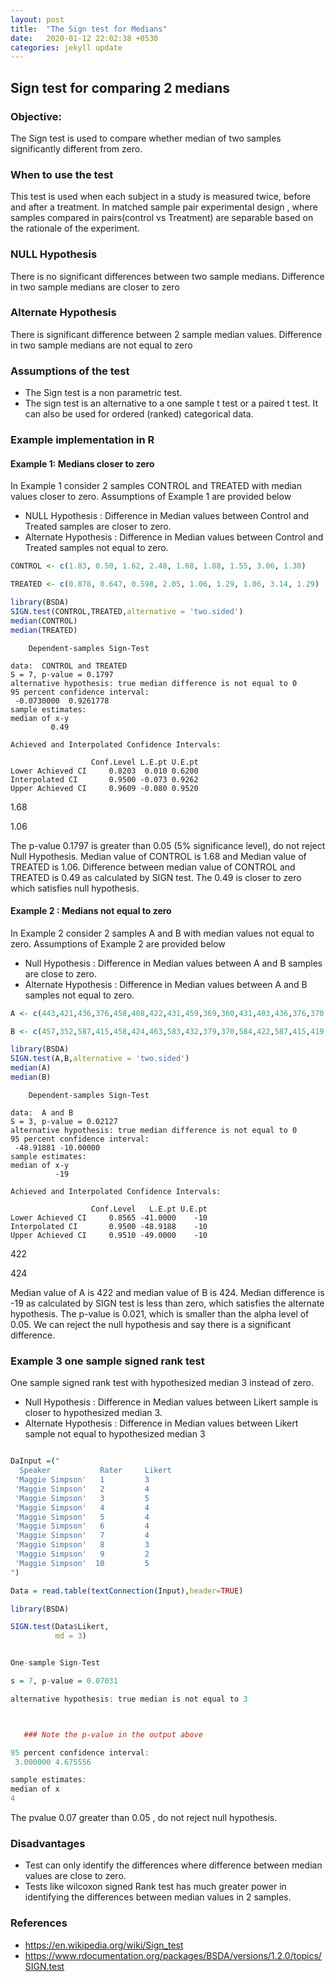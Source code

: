 ```yaml
---
layout: post
title:  "The Sign test for Medians"
date:   2020-01-12 22:02:38 +0530
categories: jekyll update
---
```


## Sign test for comparing 2 medians

### Objective:

The Sign test is used to compare whether median of two samples significantly different from zero.

### When to use the test

This test is used when each subject in a study is measured twice, before and after a treatment. 
In matched sample pair experimental design , where samples compared in pairs(control vs Treatment) are separable based on the rationale of the experiment.

### NULL Hypothesis
There is no significant differences between two sample medians. Difference in two sample medians are closer to zero

### Alternate Hypothesis
There is significant difference between 2 sample median values. Difference in two sample medians are not equal to zero

### Assumptions of the test
- The Sign test is a non parametric test. 
- The sign test is an alternative to a one sample t test or a paired t test. It can also be used for ordered (ranked) categorical data. 

### Example implementation in R

#### Example 1: Medians closer to zero

In Example 1 consider 2 samples CONTROL and TREATED with median values closer to zero. Assumptions of Example 1 are provided below

- NULL Hypothesis : Difference in Median values between Control and Treated samples are closer to zero.
- Alternate Hypothesis :  Difference in Median values between Control and Treated samples not equal to zero.


```R
CONTROL <- c(1.83, 0.50, 1.62, 2.48, 1.68, 1.88, 1.55, 3.06, 1.30)
```


```R
TREATED <- c(0.878, 0.647, 0.598, 2.05, 1.06, 1.29, 1.06, 3.14, 1.29)
```


```R
library(BSDA)
SIGN.test(CONTROL,TREATED,alternative = 'two.sided')
median(CONTROL)
median(TREATED)
```


    
    	Dependent-samples Sign-Test
    
    data:  CONTROL and TREATED
    S = 7, p-value = 0.1797
    alternative hypothesis: true median difference is not equal to 0
    95 percent confidence interval:
     -0.0730000  0.9261778
    sample estimates:
    median of x-y 
             0.49 
    
    Achieved and Interpolated Confidence Intervals: 
    
                      Conf.Level L.E.pt U.E.pt
    Lower Achieved CI     0.8203  0.010 0.6200
    Interpolated CI       0.9500 -0.073 0.9262
    Upper Achieved CI     0.9609 -0.080 0.9520




1.68



1.06


The p-value 0.1797 is greater than 0.05 (5% significance level), do not reject Null Hypothesis. Median value of CONTROL is 1.68 and Median value of TREATED is 1.06. Difference between median value of CONTROL and TREATED is 0.49 as calculated by SIGN test. The 0.49 is closer to zero which satisfies null hypothesis.

#### Example 2 : Medians not equal to zero

In Example 2 consider 2 samples A and B with median values not equal to zero. Assumptions of Example 2 are provided below

- Null Hypothesis : Difference in Median values between A and B samples are close to zero.
- Alternate Hypothesis :  Difference in Median values between A and B samples not  equal to zero.

```R
A <- c(443,421,436,376,458,408,422,431,459,369,360,431,403,436,376,370,443)
```


```R
B <- c(457,352,587,415,458,424,463,583,432,379,370,584,422,587,415,419,57)
```


```R
library(BSDA)
SIGN.test(A,B,alternative = 'two.sided')
median(A)
median(B)
```


    
    	Dependent-samples Sign-Test
    
    data:  A and B
    S = 3, p-value = 0.02127
    alternative hypothesis: true median difference is not equal to 0
    95 percent confidence interval:
     -48.91881 -10.00000
    sample estimates:
    median of x-y 
              -19 
    
    Achieved and Interpolated Confidence Intervals: 
    
                      Conf.Level   L.E.pt U.E.pt
    Lower Achieved CI     0.8565 -41.0000    -10
    Interpolated CI       0.9500 -48.9188    -10
    Upper Achieved CI     0.9510 -49.0000    -10




422



424


Median value of A is 422 and median value of B is 424. Median difference is -19  as calculated by SIGN test is less than zero, which satisfies the alternate hypothesis.  The p-value is 0.021, which is smaller than the alpha level of 0.05. We can reject the null hypothesis and say there is a significant difference.

### Example 3 one sample signed rank test 

One sample signed rank test with hypothesized median 3 instead of zero.

- Null Hypothesis : Difference in Median values between Likert sample is closer to hypothesized median 3.
- Alternate Hypothesis : Difference in Median values between Likert sample not equal to hypothesized median 3

```R

DaInput =("
  Speaker           Rater     Likert
 'Maggie Simpson'   1         3
 'Maggie Simpson'   2         4
 'Maggie Simpson'   3         5
 'Maggie Simpson'   4         4
 'Maggie Simpson'   5         4
 'Maggie Simpson'   6         4
 'Maggie Simpson'   7         4
 'Maggie Simpson'   8         3
 'Maggie Simpson'   9         2
 'Maggie Simpson'  10         5
")

Data = read.table(textConnection(Input),header=TRUE)

library(BSDA)

SIGN.test(Data$Likert,
          md = 3)


One-sample Sign-Test

s = 7, p-value = 0.07031

alternative hypothesis: true median is not equal to 3



   ### Note the p-value in the output above

95 percent confidence interval:
 3.000000 4.675556

sample estimates:
median of x 
4
```
The pvalue 0.07 greater than 0.05 , do not reject null hypothesis. 

### Disadvantages

- Test can only identify the differences where difference between median values are close to zero.
- Tests like wilcoxon signed Rank test has much greater power in identifying the differences between median values in 2 samples.

### References
- https://en.wikipedia.org/wiki/Sign_test
- https://www.rdocumentation.org/packages/BSDA/versions/1.2.0/topics/SIGN.test

